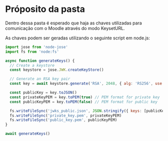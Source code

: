 # Próposito da pasta

Dentro dessa pasta é esperado que haja as chaves utilizadas para comunicação com o Moodle através do modo KeysetURL.

As chaves podem ser geradas utilizando o seguinte script em node.js:

```js
import jose from 'node-jose'
import fs from 'node:fs'

async function generateKeys() {
  // Create a keystore
  const keystore = jose.JWK.createKeyStore()

  // Generate an RSA key pair
  const key = await keystore.generate('RSA', 2048, { alg: 'RS256', use: 'sig' })

  const publicKey = key.toJSON()
  const privateKeyPEM = key.toPEM(true) // PEM format for private key
  const publicKeyPEM = key.toPEM(false) // PEM format for public key

  fs.writeFileSync('jwks_public.json', JSON.stringify({ keys: [publicKey] }, null, 2))
  fs.writeFileSync('private_key.pem', privateKeyPEM)
  fs.writeFileSync('public_key.pem', publicKeyPEM)
}

await generateKeys()
```
